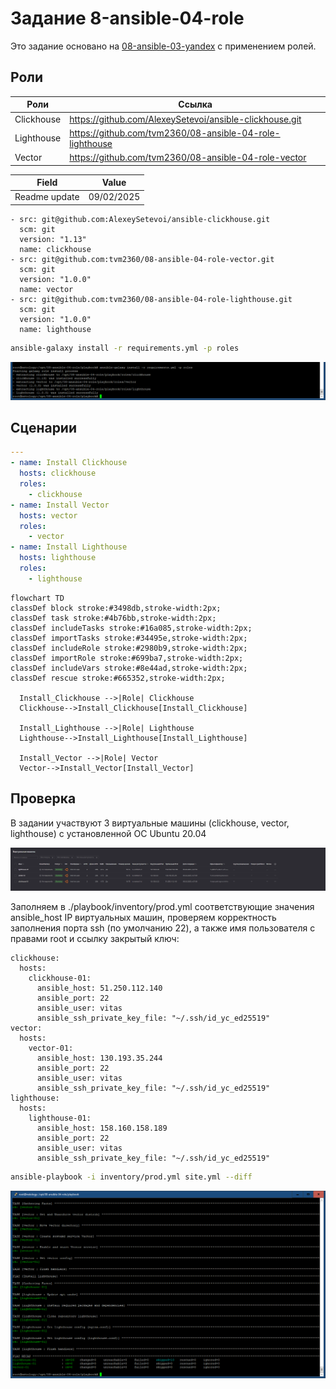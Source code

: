 # Задание 8-ansible-04-role
Это задание основано на [08-ansible-03-yandex](https://github.com/tvm2360/08-ansible-03-yandex) с применением ролей.

## Роли
| Роли                | Ссылка                                                       |
|---------------------|--------------------------------------------------------------|
| Clickhouse          | https://github.com/AlexeySetevoi/ansible-clickhouse.git      |
| Lighthouse          | https://github.com/tvm2360/08-ansible-04-role-lighthouse     |
| Vector              | https://github.com/tvm2360/08-ansible-04-role-vector         |

| Field                | Value           |
|--------------------- |-----------------|
| Readme update        | 09/02/2025 |

``` ansible
- src: git@github.com:AlexeySetevoi/ansible-clickhouse.git
  scm: git
  version: "1.13"
  name: clickhouse
- src: git@github.com:tvm2360/08-ansible-04-role-vector.git
  scm: git
  version: "1.0.0"
  name: vector
- src: git@github.com:tvm2360/08-ansible-04-role-lighthouse.git
  scm: git
  version: "1.0.0"
  name: lighthouse
```

``` bash
ansible-galaxy install -r requirements.yml -p roles
```

![GetRoles](./pictures/GetRoles.png)

## Сценарии
```yml
---
- name: Install Clickhouse
  hosts: clickhouse
  roles:
    - clickhouse
- name: Install Vector
  hosts: vector
  roles:
    - vector
- name: Install Lighthouse
  hosts: lighthouse
  roles:
    - lighthouse
```

```mermaid
flowchart TD
classDef block stroke:#3498db,stroke-width:2px;
classDef task stroke:#4b76bb,stroke-width:2px;
classDef includeTasks stroke:#16a085,stroke-width:2px;
classDef importTasks stroke:#34495e,stroke-width:2px;
classDef includeRole stroke:#2980b9,stroke-width:2px;
classDef importRole stroke:#699ba7,stroke-width:2px;
classDef includeVars stroke:#8e44ad,stroke-width:2px;
classDef rescue stroke:#665352,stroke-width:2px;

  Install_Clickhouse -->|Role| Clickhouse
  Clickhouse-->Install_Clickhouse[Install_Clickhouse]

  Install_Lighthouse -->|Role| Lighthouse
  Lighthouse-->Install_Lighthouse[Install_Lighthouse]

  Install_Vector -->|Role| Vector
  Vector-->Install_Vector[Install_Vector]

```

## Проверка
В задании участвуют 3 виртуальные машины (clickhouse, vector, lighthouse) с установленной ОС Ubuntu 20.04

![VM](./pictures/VM.png)

Заполняем в ./playbook/inventory/prod.yml соответствующие значения ansible_host IP виртуальных машин, проверяем
корректность заполнения порта ssh (по умолчанию 22), а также имя пользователя c правами root и ссылку закрытый ключ:

``` ansible
clickhouse:
  hosts:
    clickhouse-01:
      ansible_host: 51.250.112.140
      ansible_port: 22
      ansible_user: vitas
      ansible_ssh_private_key_file: "~/.ssh/id_yc_ed25519"
vector:
  hosts:
    vector-01:
      ansible_host: 130.193.35.244
      ansible_port: 22
      ansible_user: vitas
      ansible_ssh_private_key_file: "~/.ssh/id_yc_ed25519"
lighthouse:
  hosts:
    lighthouse-01:
      ansible_host: 158.160.158.189
      ansible_port: 22
      ansible_user: vitas
      ansible_ssh_private_key_file: "~/.ssh/id_yc_ed25519"
```

``` bash
ansible-playbook -i inventory/prod.yml site.yml --diff
```

![AnsiblePlaybook](./pictures/AnsiblePlaybook.png)